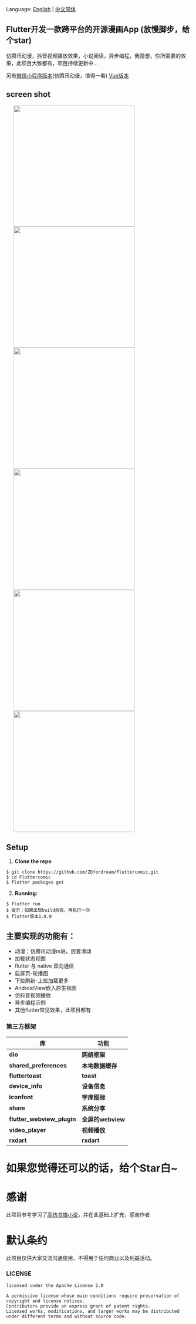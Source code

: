 Language: [English](https://github.com/deeprado/comic-flutter/blob/master/README-en.md) | [中文简体](https://github.com/deeprado/comic-flutter/blob/master/README.md)

## Flutter开发一款跨平台的开源漫画App (放慢脚步，给个star)
仿腾讯动漫，抖音视频播放效果，小说阅读，异步编程，我猜想，你所需要的效果，此项目大致都有，项目持续更新中...

另有[微信小程序版本](https://github.com/deeprado/comic-wx)(仿腾讯动漫，值得一看)
[Vue版本](https://github.com/ZDfordream/comic-vue)

## screen shot

<img src="https://github.com/deeprado/comic-flutter/blob/master/screenshot/screenshot1.png" width="330" hspace="20">
<img src="https://github.com/deeprado/comic-flutter/blob/master/screenshot/screenshot2.png" width="330" hspace="20">
<img src="https://github.com/deeprado/comic-flutter/blob/master/screenshot/screenshot3.png" width="330" hspace="20">
<img src="https://github.com/deeprado/comic-flutter/blob/master/screenshot/screenshot4.png" width="330" hspace="20">
<img src="https://github.com/deeprado/comic-flutter/blob/master/screenshot/screenshot5.png" width="330" hspace="20">
<img src="https://github.com/deeprado/comic-flutter/blob/master/screenshot/screenshot6.png" width="330" hspace="20">

## Setup
1. **Clone the repo**
```
$ git clone https://github.com/ZDfordream/Fluttercomic.git
$ cd Fluttercomic
$ flutter packages get
```
2. **Running:**
```
$ flutter run
$ 提示：如果出现build失败，再执行一次
$ flutter版本1.0.0
```

## 主要实现的功能有：
* 动漫：仿腾讯动漫m站，嵌套滑动
* 加载状态视图
* flutter 与 native 双向通信
* 启屏页-轮播图
* 下拉刷新-上拉加载更多
* AndroidView嵌入原生视图
* 仿抖音视频播放
* 异步编程示例
* 其他flutter常见效果，此项目都有


### 第三方框架

| 库                          | 功能             |
| -------------------------- | -------------- |
| **dio**                    | **网络框架**       |
| **shared_preferences**     | **本地数据缓存**     |
| **fluttertoast**           | **toast**      |
| **device_info**            | **设备信息**       |
| **iconfont**               | **字库图标**       |
| **share**                  | **系统分享**       |
| **flutter_webview_plugin** | **全屏的webview** |
| **video_player**           | **视频播放** |
| **rxdart**                 | **rxdart** |

# **如果您觉得还可以的话，给个Star白~**

# 感谢

  此项目参考学习了[高仿书旗小说](https://github.com/huanxsd/flutter_shuqi)，并在此基础上扩充，感谢作者
# 默认条约

   此项目仅供大家交流沟通使用，不得用于任何商业以及利益活动。

### LICENSE
```
licensed under the Apache License 2.0

A permissive license whose main conditions require preservation of copyright and license notices.
Contributors provide an express grant of patent rights.
Licensed works, modifications, and larger works may be distributed under different terms and without source code.
```
 

